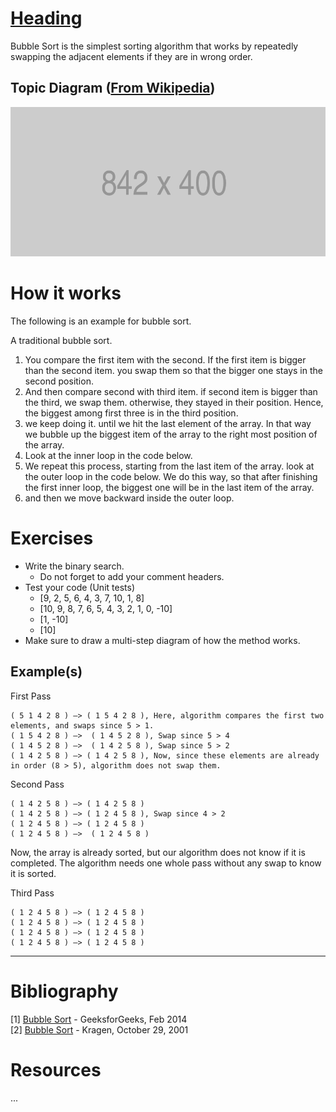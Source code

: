 # [Heading](wiki-link)
Bubble Sort is the simplest sorting algorithm that works by repeatedly swapping the adjacent elements if they are in wrong order.

## Topic Diagram ([From Wikipedia](https://en.wikipedia.org/wiki/Bubble_sort))
![placeholder](https://raw.githubusercontent.com/mrpotatoes/computer-science-in-javascript/master/docs/logo-placeholder.png)

# How it works
The following is an example for bubble sort.

A traditional bubble sort.
1. You compare the first item with the second. If the first item is bigger than the second item. you swap them so that the bigger one stays in the second position.
2. And then compare second with third item. if second item is bigger than the third, we swap them. otherwise, they stayed in their position. Hence, the biggest among first three is in the third position.
3. we keep doing it. until we hit the last element of the array. In that way we bubble up the biggest item of the array to the right most position of the array.
4. Look at the inner loop in the code below.
5. We repeat this process, starting from the last item of the array. look at the outer loop in the code below. We do this way, so that after finishing the first inner loop, the biggest one will be in the last item of the array.
6. and then we move backward inside the outer loop.

# Exercises
* Write the binary search.
    * Do not forget to add your comment headers.
* Test your code (Unit tests)
    * [9, 2, 5, 6, 4, 3, 7, 10, 1, 8]
    * [10, 9, 8, 7, 6, 5, 4, 3, 2, 1, 0, -10]
    * [1, -10]
    * [10]
* Make sure to draw a multi-step diagram of how the method works.

## Example(s)
First Pass
```
( 5 1 4 2 8 ) –> ( 1 5 4 2 8 ), Here, algorithm compares the first two elements, and swaps since 5 > 1.
( 1 5 4 2 8 ) –>  ( 1 4 5 2 8 ), Swap since 5 > 4
( 1 4 5 2 8 ) –>  ( 1 4 2 5 8 ), Swap since 5 > 2
( 1 4 2 5 8 ) –> ( 1 4 2 5 8 ), Now, since these elements are already in order (8 > 5), algorithm does not swap them.
```

Second Pass
```
( 1 4 2 5 8 ) –> ( 1 4 2 5 8 )
( 1 4 2 5 8 ) –> ( 1 2 4 5 8 ), Swap since 4 > 2
( 1 2 4 5 8 ) –> ( 1 2 4 5 8 )
( 1 2 4 5 8 ) –>  ( 1 2 4 5 8 )
```
Now, the array is already sorted, but our algorithm does not know if it is completed. The algorithm needs one whole pass without any swap to know it is sorted.

Third Pass
```
( 1 2 4 5 8 ) –> ( 1 2 4 5 8 )
( 1 2 4 5 8 ) –> ( 1 2 4 5 8 )
( 1 2 4 5 8 ) –> ( 1 2 4 5 8 )
( 1 2 4 5 8 ) –> ( 1 2 4 5 8 )
```
___
# Bibliography
[1] [Bubble Sort](http://www.geeksforgeeks.org/bubble-sort/) - GeeksforGeeks, Feb 2014<br />
[2] [Bubble Sort](https://en.wikipedia.org/wiki/Bubble_sort) - Kragen, October 29, 2001<br />

# Resources
...
